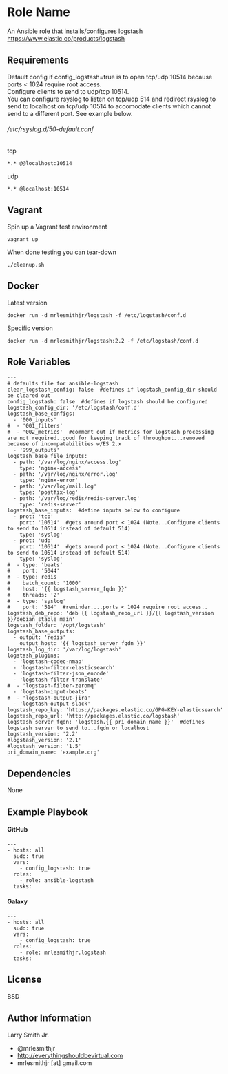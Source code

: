 Role Name
=========

An Ansible role that Installs/configures logstash https://www.elastic.co/products/logstash

Requirements
------------

Default config if config_logstash=true is to open tcp/udp 10514 because ports < 1024 require root access.  
Configure clients to send to udp/tcp 10514.  
You can configure rsyslog to listen on tcp/udp 514 and redirect rsyslog to send to localhost on tcp/udp 10514
to accomodate clients which cannot send to a different port. See example below.  
###### /etc/rsyslog.d/50-default.conf
tcp
````
*.* @@localhost:10514
````
udp
````
*.* @localhost:10514
````

Vagrant
-------
Spin up a Vagrant test environment  
````
vagrant up
````
When done testing you can tear-down  
````
./cleanup.sh
````

Docker
------
Latest version

````
docker run -d mrlesmithjr/logstash -f /etc/logstash/conf.d
````
Specific version  
````
docker run -d mrlesmithjr/logstash:2.2 -f /etc/logstash/conf.d
````  

Role Variables
--------------

````
---
# defaults file for ansible-logstash
clear_logstash_config: false  #defines if logstash_config_dir should be cleared out
config_logstash: false  #defines if logstash should be configured
logstash_config_dir: '/etc/logstash/conf.d'
logstash_base_configs:
  - '000_inputs'
#  - '001_filters'
#  - '002_metrics'  #comment out if metrics for logstash processing are not required..good for keeping track of throughput...removed because of incompatabilities w/ES 2.x
  - '999_outputs'
logstash_base_file_inputs:
  - path: '/var/log/nginx/access.log'
    type: 'nginx-access'
  - path: '/var/log/nginx/error.log'
    type: 'nginx-error'
  - path: '/var/log/mail.log'
    type: 'postfix-log'
  - path: '/var/log/redis/redis-server.log'
    type: 'redis-server'
logstash_base_inputs:  #define inputs below to configure
  - prot: 'tcp'
    port: '10514'  #gets around port < 1024 (Note...Configure clients to send to 10514 instead of default 514)
    type: 'syslog'
  - prot: 'udp'
    port: '10514'  #gets around port < 1024 (Note...Configure clients to send to 10514 instead of default 514)
    type: 'syslog'
#  - type: 'beats'
#    port: '5044'
#  - type: redis
#    batch_count: '1000'
#    host: '{{ logstash_server_fqdn }}'
#    threads: '2'
#  - type: 'syslog'
#    port: '514'  #reminder....ports < 1024 require root access..
logstash_deb_repo: 'deb {{ logstash_repo_url }}/{{ logstash_version }}/debian stable main'
logstash_folder: '/opt/logstash'
logstash_base_outputs:
  - output: 'redis'
    output_host: '{{ logstash_server_fqdn }}'
logstash_log_dir: '/var/log/logstash'
logstash_plugins:
  - 'logstash-codec-nmap'
  - 'logstash-filter-elasticsearch'
  - 'logstash-filter-json_encode'
  - 'logstash-filter-translate'
#  - 'logstash-filter-zeromq'
  - 'logstash-input-beats'
#  - 'logstash-output-jira'
  - 'logstash-output-slack'
logstash_repo_key: 'https://packages.elastic.co/GPG-KEY-elasticsearch'
logstash_repo_url: 'http://packages.elastic.co/logstash'
logstash_server_fqdn: 'logstash.{{ pri_domain_name }}'  #defines logstash server to send to...fqdn or localhost
logstash_version: '2.2'
#logstash_version: '2.1'
#logstash_version: '1.5'
pri_domain_name: 'example.org'
````

Dependencies
------------

None

Example Playbook
----------------

#### GitHub
````
---
- hosts: all
  sudo: true
  vars:
    - config_logstash: true
  roles:
    - role: ansible-logstash
  tasks:
````
#### Galaxy
````
---
- hosts: all
  sudo: true
  vars:
    - config_logstash: true
  roles:
    - role: mrlesmithjr.logstash
  tasks:
````

License
-------

BSD

Author Information
------------------

Larry Smith Jr.
- @mrlesmithjr
- http://everythingshouldbevirtual.com
- mrlesmithjr [at] gmail.com
